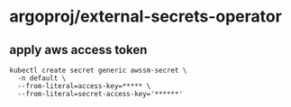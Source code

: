 # argoproj/external-secrets-operator

## apply aws access token

```
kubectl create secret generic awssm-secret \
  -n default \
  --from-literal=access-key=***** \
  --from-literal=secret-access-key='******'
```
